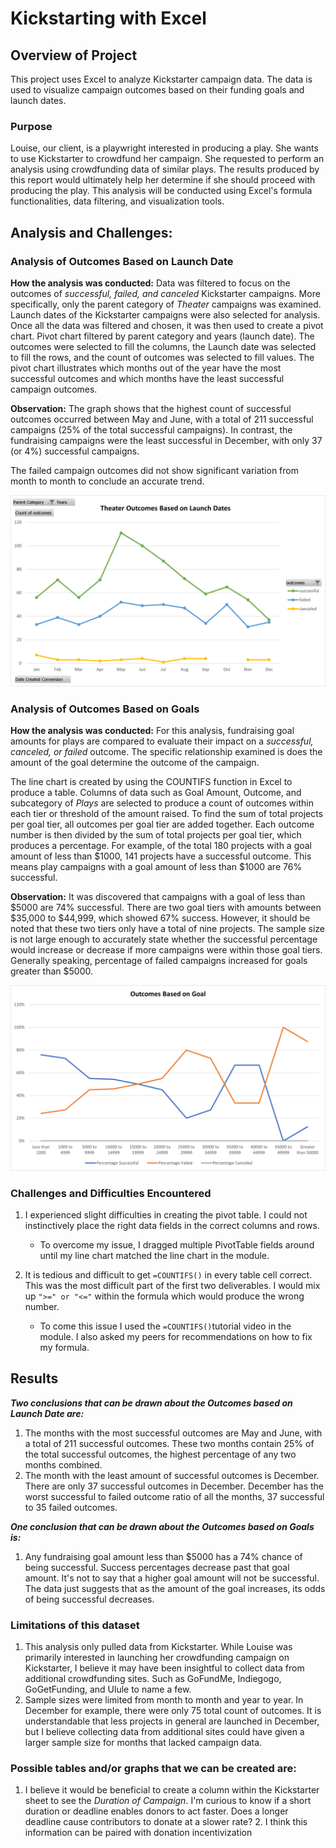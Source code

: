 # Kickstarting with Excel


## Overview of Project
This project uses Excel to analyze Kickstarter campaign data. The data is used to visualize campaign outcomes based on their funding goals and launch dates.

### Purpose
Louise, our client, is a playwright interested in producing a play. She wants to use Kickstarter to crowdfund her campaign. She requested to perform an analysis using crowdfunding data of similar plays. The results produced by this report would ultimately help her determine if she should proceed with producing the play. 
This analysis will be conducted using Excel's formula functionalities, data filtering, and visualization tools.

## Analysis and Challenges:
 
### Analysis of Outcomes Based on Launch Date
**How the analysis was conducted:**
Data was filtered to focus on the outcomes of _successful, failed, and canceled_ Kickstarter campaigns. More specifically, only the parent category of _Theater_ campaigns was examined. Launch dates of the Kickstarter campaigns were also selected for analysis. Once all the data was filtered and chosen, it was then used to create a pivot chart. Pivot chart filtered by parent category and years (launch date). The outcomes were selected to fill the columns, the Launch date was selected to fill the rows, and the count of outcomes was selected to fill values. The pivot chart illustrates which months out of the year have the most successful outcomes and which months have the least successful campaign outcomes.

**Observation:**
The graph shows that the highest count of successful outcomes occurred between May and June, with a total of 211 successful campaigns (25% of the total successful campaigns). In contrast, the fundraising campaigns were the least successful in December, with only 37 (or 4%) successful campaigns.

The failed campaign outcomes did not show significant variation from month to month to conclude an accurate trend.

![](Resources/Theater_Outcomes_vs_Launch.png)


### Analysis of Outcomes Based on Goals
**How the analysis was conducted:**
For this analysis, fundraising goal amounts for plays are compared to evaluate their impact on a _successful, canceled, or failed_ outcome. The specific relationship examined is does the amount of the goal determine the outcome of the campaign.

The line chart is created by using the COUNTIFS function in Excel to produce a table. Columns of data such as Goal Amount, Outcome, and subcategory of _Plays_ are selected to produce a count of outcomes within each tier or threshold of the amount raised. To find the sum of total projects per goal tier, all outcomes per goal tier are added together. Each outcome number is then divided by the sum of total projects per goal tier, which produces a percentage. For example, of the total 180 projects with a goal amount of less than $1000, 141 projects have a successful outcome. This means play campaigns with a goal amount of less than $1000 are 76% successful.

**Observation:**
It was discovered that campaigns with a goal of less than $5000 are 74% successful. There are two goal tiers with amounts between $35,000 to $44,999, which showed 67% success. However, it should be noted that these two tiers only have a total of nine projects. The sample size is not large enough to accurately state whether the successful percentage would increase or decrease if more campaigns were within those goal tiers. Generally speaking, percentage of failed campaigns increased for goals greater than $5000.

![](Resources/Outcomes_vs_Goals.png)

### Challenges and Difficulties Encountered
1. I experienced slight difficulties in creating the pivot table. I could not instinctively place the right data fields in the correct columns and rows.
	+ To overcome my issue, I dragged multiple PivotTable fields around until my line chart matched the line chart in the module.

2. It is tedious and difficult to get `=COUNTIFS()` in every table cell correct. This was the most difficult part of the first two deliverables. I would mix up `">=" or "<="` within the formula which would produce the wrong number.
	+ 	To come this issue I used the `=COUNTIFS()`tutorial video in the module. I also asked my peers for recommendations on how to fix my formula.


## Results

_**Two conclusions that can be drawn about the Outcomes based on Launch Date are:**_
1. The months with the most successful outcomes are May and June, with a total of 211 successful outcomes. These two months contain 25% of the total successful outcomes, the highest percentage of any two months combined.
2. The month with the least amount of successful outcomes is December. There are only 37 successful outcomes in December. December has the worst successful to failed outcome ratio of all the months, 37 successful to 35 failed outcomes.

_**One conclusion that can be drawn about the Outcomes based on Goals is:**_
1. Any fundraising goal amount less than $5000 has a 74% chance of being successful. Success percentages decrease past that goal amount. It's not to say that a higher goal amount will not be successful. The data just suggests that as the amount of the goal increases, its odds of being successful decreases.

### Limitations of this dataset
1. This analysis only pulled data from Kickstarter. While Louise was primarily interested in launching her crowdfunding campaign on Kickstarter, I believe it may have been insightful to collect data from additional crowdfunding sites. Such as GoFundMe, Indiegogo, GoGetFunding, and Ulule to name a few.
2. Sample sizes were limited from month to month and year to year. In December for example, there were only 75 total count of outcomes. It is understandable that less projects in general are launched in December, but I believe collecting data from additional sites could have given a larger sample size for months that lacked campaign data.


### Possible tables and/or graphs that we can be created are:
1. I believe it would be beneficial to create a column within the Kickstarter sheet to see the _Duration of Campaign_. I'm curious to know if a short duration or deadline enables donors to act faster. Does a longer deadline cause contributors to donate at a slower rate?
	2. I think this information can be paired with donation incentivization 
